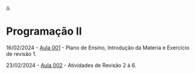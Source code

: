 [🔝](../README.md)
# Programação II

16/02/2024 - [Aula 001](aula001/README.md) - Plano de Ensino, Introdução da Materia e Exercício de revisão 1.

23/02/2024 - [Aula 002](aula002/README.md) - Atividades de Revisão 2 á 6.